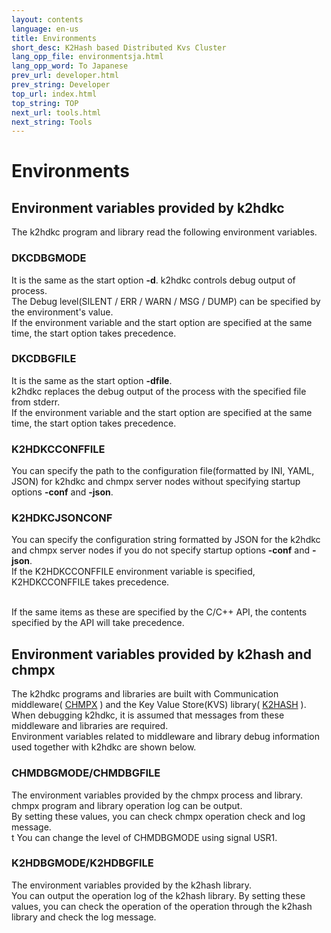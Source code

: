 ```yaml
---
layout: contents
language: en-us
title: Environments
short_desc: K2Hash based Distributed Kvs Cluster
lang_opp_file: environmentsja.html
lang_opp_word: To Japanese
prev_url: developer.html
prev_string: Developer
top_url: index.html
top_string: TOP
next_url: tools.html
next_string: Tools
---
```


# Environments

## Environment variables provided by k2hdkc
The k2hdkc program and library read the following environment variables.

### DKCDBGMODE
It is the same as the start option **-d**. k2hdkc controls debug output of process.  
The Debug level(SILENT / ERR / WARN / MSG / DUMP) can be specified by the environment's value.  
If the environment variable and the start option are specified at the same time, the start option takes precedence.
### DKCDBGFILE
It is the same as the start option **-dfile**.  
k2hdkc replaces the debug output of the process with the specified file from stderr.  
If the environment variable and the start option are specified at the same time, the start option takes precedence.
### K2HDKCCONFFILE
You can specify the path to the configuration file(formatted by INI, YAML, JSON) for k2hdkc and chmpx server nodes without specifying startup options **-conf** and **-json**.
### K2HDKCJSONCONF
You can specify the configuration string formatted by JSON for the k2hdkc and chmpx server nodes if you do not specify startup options **-conf** and **-json**.  
If the K2HDKCCONFFILE environment variable is specified, K2HDKCCONFFILE takes precedence.

<br />
If the same items as these are specified by the C/C++ API, the contents specified by the API will take precedence.

## Environment variables provided by k2hash and chmpx
The k2hdkc programs and libraries are built with Communication middleware( [CHMPX](https://chmpx.antpick.ax/) ) and the Key Value Store(KVS) library( [K2HASH](https://k2hash.antpick.ax/) ).  
When debugging k2hdkc, it is assumed that messages from these middleware and libraries are required.  
Environment variables related to middleware and library debug information used together with k2hdkc are shown below.

### CHMDBGMODE/CHMDBGFILE
The environment variables provided by the chmpx process and library.  
chmpx program and library operation log can be output.  
By setting these values, you can check chmpx operation check and log message.  
t  You can change the level of CHMDBGMODE using signal USR1.
### K2HDBGMODE/K2HDBGFILE
The environment variables provided by the k2hash library.  
You can output the operation log of the k2hash library.
By setting these values, you can check the operation of the operation through the k2hash library and check the log message.

